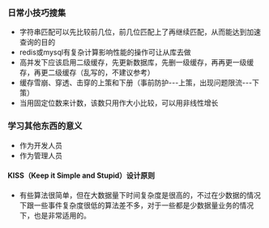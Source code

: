 ### 日常小技巧搜集

+ 字符串匹配可以先比较前几位，前几位匹配上了再继续匹配，从而能达到加速查询的目的
+ redis或mysql有复杂计算影响性能的操作可让从库去做
+ 高并发下应该启用二级缓存，先更新数据库，先删一级缓存，再再更一级缓存，再更二级缓存（乱写的，不建议参考）
+ 缓存雪崩、穿透、击穿的上策和下册（事前防护---上策，出现问题限流---下策）
+ 当用固定位数来计数，该数只用作大小比较，可以用非线性增长



### 学习其他东西的意义

+ 作为开发人员
+ 作为管理人员

#### KISS（Keep it Simple and Stupid）设计原则

+ 有些算法很简单，但在大数据量下时间复杂度是很高的，不过在少数据的情况下跟一些事件复杂度很低的算法差不多，对于一些都是少数据量业务的情况下，也是非常适用的。